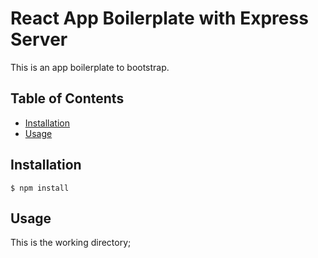 
# React App Boilerplate with Express Server


This is an app boilerplate to bootstrap.

## Table of Contents

* [Installation](#installation)
* [Usage](#usage)


## Installation

    $ npm install


## Usage

This is the working directory;
